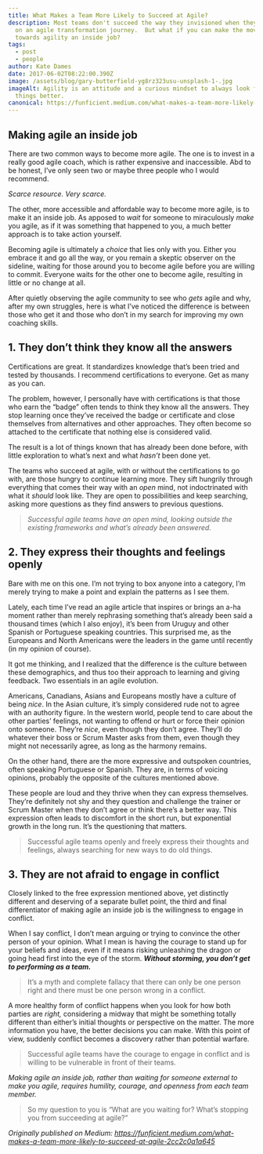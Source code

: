 ```yaml
---
title: What Makes a Team More Likely to Succeed at Agile?
description: Most teams don't succeed the way they invisioned when they embark
  on an agile transformation journey.  But what if you can make the movement
  towards agility an inside job?
tags:
  - post
  - people
author: Kate Dames
date: 2017-06-02T08:22:00.390Z
image: /assets/blog/gary-butterfield-yg8rz323usu-unsplash-1-.jpg
imageAlt: Agility is an attitude and a curious mindset to always look for doingn
  things better.
canonical: https://funficient.medium.com/what-makes-a-team-more-likely-to-succeed-at-agile-2cc2c0a1a645
---
```

## Making agile an inside job

There are two common ways to become more agile. The one is to invest in a really good agile coach, which is rather expensive and inaccessible. Abd to be honest, I’ve only seen two or maybe three people who I would recommend.

*Scarce resource. Very scarce.*

The other, more accessible and affordable way to become more agile, is to make it an inside job. As apposed to *wait* for someone to miraculously *make* you agile, as if it was something that happened to you, a much better approach is to take action yourself.

Becoming agile is ultimately a *choice* that lies only with you. Either you embrace it and go all the way, or you remain a skeptic observer on the sideline, waiting for those around you to become agile before you are willing to commit. Everyone waits for the other one to become agile, resulting in little or no change at all.

After quietly observing the agile community to see who *gets* agile and why, after my own struggles, here is what I’ve noticed the difference is between those who get it and those who don’t in my search for improving my own coaching skills.

## 1. They don’t think they know all the answers

Certifications are great. It standardizes knowledge that’s been tried and tested by thousands. I recommend certifications to everyone. Get as many as you can.

The problem, however, I personally have with certifications is that those who earn the “badge” often tends to think they know all the answers. They stop learning once they’ve received the badge or certificate and close themselves from alternatives and other approaches. They often become so attached to the certificate that nothing else is considered valid.

The result is a lot of things known that has already been done before, with little exploration to what’s next and what *hasn’t* been done yet.

The teams who succeed at agile, with or without the certifications to go with, are those hungry to continue learning more. They sift hungrily through everything that comes their way with an *open* mind, not indoctrinated with what it *should* look like. They are open to possibilities and keep searching, asking more questions as they find answers to previous questions.

> *Successful agile teams have an open mind, looking outside the existing frameworks and what’s already been answered.*

## 2. They express their thoughts and feelings openly

Bare with me on this one. I’m not trying to box anyone into a category, I’m merely trying to make a point and explain the patterns as I see them.

Lately, each time I’ve read an agile article that inspires or brings an a-ha moment rather than merely rephrasing something that’s already been said a thousand times (which I also enjoy), it’s been from Uruguy and other Spanish or Portuguese speaking countries. This surprised me, as the Europeans and North Americans were the leaders in the game until recently (in my opinion of course).

It got me thinking, and I realized that the difference is the culture between these demographics, and thus too their approach to learning and giving feedback. Two essentials in an agile evolution.

Americans, Canadians, Asians and Europeans mostly have a culture of being *nice*. In the Asian culture, it’s simply considered rude not to agree with an authority figure. In the western world, people tend to care about the other parties’ feelings, not wanting to offend or hurt or force their opinion onto someone. They’re *nice*, even though they don’t agree. They’ll do whatever their boss or Scrum Master asks from them, even though they might not necessarily agree, as long as the harmony remains.

On the other hand, there are the more expressive and outspoken countries, often speaking Portuguese or Spanish. They are, in terms of voicing opinions, probably the opposite of the cultures mentioned above.

These people are loud and they thrive when they can express themselves. They’re definitely not shy and they question and challenge the trainer or Scrum Master when they don’t agree or think there’s a better way. This expression often leads to discomfort in the short run, but exponential growth in the long run. It’s the questioning that matters.

> Successful agile teams openly and freely express their thoughts and feelings, always searching for new ways to do old things.

## 3. They are not afraid to engage in conflict

Closely linked to the free expression mentioned above, yet distinctly different and deserving of a separate bullet point, the third and final differentiator of making agile an inside job is the willingness to engage in conflict.

When I say conflict, I don’t mean arguing or trying to convince the other person of your opinion. What I mean is having the courage to stand up for your beliefs and ideas, even if it means risking unleashing the dragon or going head first into the eye of the storm. ***Without storming, you don’t get to performing as a team.***

> It’s a myth and complete fallacy that there can only be one person right and there must be one person wrong in a conflict.

A more healthy form of conflict happens when you look for how both parties are *right,* considering a midway that might be something totally different than either’s initial thoughts or perspective on the matter. The more information you have, the better decisions you can make. With this point of view, suddenly conflict becomes a discovery rather than potential warfare.

> Successful agile teams have the courage to engage in conflict and is willing to be vulnerable in front of their teams.

*Making agile an inside job, rather than waiting for someone external to make you agile, requires humility, courage, and openness from each team member.*

> So my question to you is “What are you waiting for? What’s stopping you from succeeding at agile?”





*Originally published on Medium: https://funficient.medium.com/what-makes-a-team-more-likely-to-succeed-at-agile-2cc2c0a1a645*